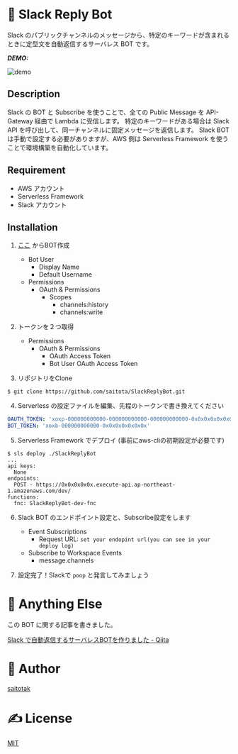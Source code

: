 ﻿# 🤖 Slack Reply Bot
Slack のパブリックチャンネルのメッセージから、特定のキーワードが含まれるときに定型文を自動返信するサーバレス BOT です。

***DEMO:***

![demo](https://user-images.githubusercontent.com/1152469/35902255-db0707e4-0c1d-11e8-882e-ca90d1e7a933.gif)

## Description
Slack の BOT と Subscribe を使うことで、全ての Public Message を API-Gateway 経由で Lambda に受信します。
特定のキーワードがある場合は Slack API を呼び出して、同一チャンネルに固定メッセージを返信します。
Slack BOT は手動で設定する必要がありますが、AWS 側は Serverless Framework を使うことで環境構築を自動化しています。

## Requirement
- AWS アカウント
- Serverless Framework
- Slack アカウント

## Installation
1. [ここ](https://api.slack.com/slack-apps) からBOT作成
    - Bot User
        - Display Name
        - Default Username
    - Permissions
        - OAuth & Permissions
            - Scopes
                - channels:history
                - channels:write
2. トークンを２つ取得
    - Permissions
        - OAuth & Permissions
            - OAuth Access Token
            - Bot User OAuth Access Token

3. リポジトリをClone
```
$ git clone https://github.com/saitota/SlackReplyBot.git
```

4. Serverless の設定ファイルを編集、先程のトークンで書き換えてください
``` environment_dev.yml
OAUTH_TOKEN: 'xoxp-000000000000-000000000000-000000000000-0x0x0x0x0x0x0x0x0x0x0x0x0x0x0x0x'
BOT_TOKEN: 'xoxb-000000000000-0x0x0x0x0x0x0x'
```

5. Serverless Framework でデプロイ (事前にaws-cliの初期設定が必要です)
```
$ sls deploy ./SlackReplyBot
...
api keys:
  None
endpoints:
  POST - https://0x0x0x0x0x.execute-api.ap-northeast-1.amazonaws.com/dev/
functions:
  fnc: SlackReplyBot-dev-fnc
```
6. Slack BOT のエンドポイント設定と、Subscribe設定をします
    - Event Subscriptions
        - Request URL: `set your endopint url(you can see in your deploy log)`
    - Subscribe to Workspace Events
        - message.channels

7. 設定完了！Slackで `poop` と発言してみましょう

# 🤔 Anything Else
この BOT に関する記事を書きました。

[Slack で自動返信するサーバレスBOTを作りました - Qiita](https://qiita.com/saitotak/items/822bf2dce7e3baa25ae0)

# 🐑 Author
[saitotak](https://qiita.com/saitotak)

# ✍ License
[MIT](./LICENSE)

